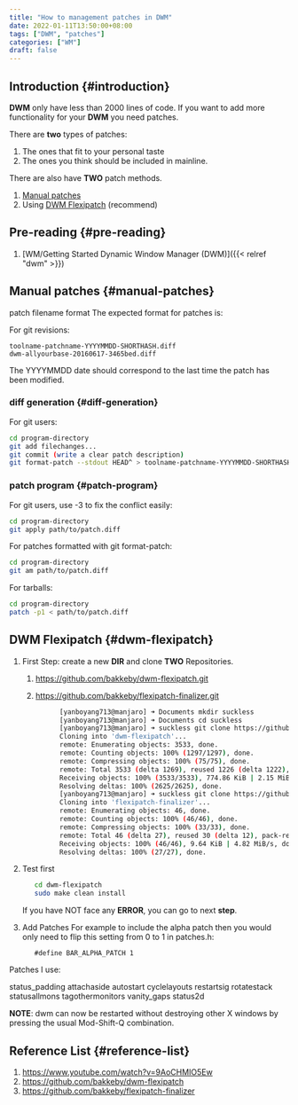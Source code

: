 ```yaml
---
title: "How to management patches in DWM"
date: 2022-01-11T13:50:00+08:00
tags: ["DWM", "patches"]
categories: ["WM"]
draft: false
---
```


## Introduction {#introduction}

**DWM** only have less than 2000 lines of code. If you want to add more functionality for your **DWM** you need patches.

There are **two** types of patches:

1.  The ones that fit to your personal taste
2.  The ones you think should be included in mainline.

There are also have **TWO** patch methods.

1.  [Manual patches](#manual-patches)
2.  Using [DWM Flexipatch](#dwm-flexipatch) (recommend)


## Pre-reading {#pre-reading}

1.  [WM/Getting Started Dynamic Window Manager (DWM)]({{< relref "dwm" >}})


## Manual patches {#manual-patches}

patch filename format
The expected format for patches is:

For git revisions:

```text
toolname-patchname-YYYYMMDD-SHORTHASH.diff
dwm-allyourbase-20160617-3465bed.diff
```

The YYYYMMDD date should correspond to the last time the patch has been modified.


### diff generation {#diff-generation}

For git users:

```bash
cd program-directory
git add filechanges...
git commit (write a clear patch description)
git format-patch --stdout HEAD^ > toolname-patchname-YYYYMMDD-SHORTHASH.diff
```


### patch program {#patch-program}

For git users, use -3 to fix the conflict easily:

```bash
cd program-directory
git apply path/to/patch.diff
```

For patches formatted with git format-patch:

```bash
cd program-directory
git am path/to/patch.diff
```

For tarballs:

```bash
cd program-directory
patch -p1 < path/to/patch.diff
```


## DWM Flexipatch {#dwm-flexipatch}

1.  First Step: create a new **DIR** and clone **TWO** Repositories.
    1.  <https://github.com/bakkeby/dwm-flexipatch.git>
    2.  <https://github.com/bakkeby/flexipatch-finalizer.git>

        ```bash
              [yanboyang713@manjaro] ➜ Documents mkdir suckless
              [yanboyang713@manjaro] ➜ Documents cd suckless
              [yanboyang713@manjaro] ➜ suckless git clone https://github.com/bakkeby/dwm-flexipatch.git
              Cloning into 'dwm-flexipatch'...
              remote: Enumerating objects: 3533, done.
              remote: Counting objects: 100% (1297/1297), done.
              remote: Compressing objects: 100% (75/75), done.
              remote: Total 3533 (delta 1269), reused 1226 (delta 1222), pack-reused 2236
              Receiving objects: 100% (3533/3533), 774.86 KiB | 2.15 MiB/s, done.
              Resolving deltas: 100% (2625/2625), done.
              [yanboyang713@manjaro] ➜ suckless git clone https://github.com/bakkeby/flexipatch-finalizer.git
              Cloning into 'flexipatch-finalizer'...
              remote: Enumerating objects: 46, done.
              remote: Counting objects: 100% (46/46), done.
              remote: Compressing objects: 100% (33/33), done.
              remote: Total 46 (delta 27), reused 30 (delta 12), pack-reused 0
              Receiving objects: 100% (46/46), 9.64 KiB | 4.82 MiB/s, done.
              Resolving deltas: 100% (27/27), done.
        ```

2.  Test first

    ```bash
       cd dwm-flexipatch
       sudo make clean install
    ```

    If you have NOT face any **ERROR**, you can go to next **step**.
3.  Add Patches
    For example to include the alpha patch then you would only need to flip this setting from 0 to 1 in patches.h:

    ```text
       #define BAR_ALPHA_PATCH 1
    ```

Patches I use:

status_padding
attachaside
autostart
cyclelayouts
restartsig
rotatestack
statusallmons
tagothermonitors
vanity_gaps
status2d

**NOTE**:
dwm can now be restarted without destroying other X windows by pressing the usual Mod-Shift-Q combination.


## Reference List {#reference-list}

1.  <https://www.youtube.com/watch?v=9AoCHMIO5Ew>
2.  <https://github.com/bakkeby/dwm-flexipatch>
3.  <https://github.com/bakkeby/flexipatch-finalizer>

